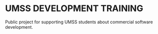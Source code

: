 # UMSS DEVELOPMENT TRAINING
Public project for supporting UMSS students about commercial software development.
